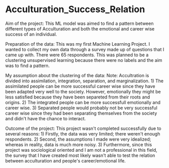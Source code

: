 # Acculturation_Success_Relation

Aim of the project:
This ML model was aimed to find a pattern between different types of Acculturation and both the emotional and career wise success of an individual.

Preparation of the data:
This was my first Machine Learning Project. I wanted to collect my own data through a survey made up of questions that I came up with. There were 65 respondents.
This was planned to be a clustering unsupervised learning because there were no labels and the aim was to find a pattern. 

My assumption about the clustering of the data: Note: Accultration is divided into assimilation, integration, separation, and marginalization.
    1) The assimilated people can be more successful career wise since they have been adapted very well to the society. However, emotionally they might be less satisfied because          they have been separeted from their roots and origins.
    2) The integrated people can be more successfull emotionally and career wise. 
    3) Separated people would probably not be very successful career wise since they had been separating themselves from the society and didn't have the chance to interact.

Outcome of the project:
This project wasn't completed successfully due to several reasons:
    1) Firstly, the data was very limited; there weren't enough respondents. 
    2) Second, the assumptions I made were very idealized; whereas in reality, data is much more noisy. 
    3) Furthermore, since this project was sociological oriented and I am not a professional in this field, the survey that I have created most likely wasn't able to test the            relation between acculturation and people's career/emotional life.
